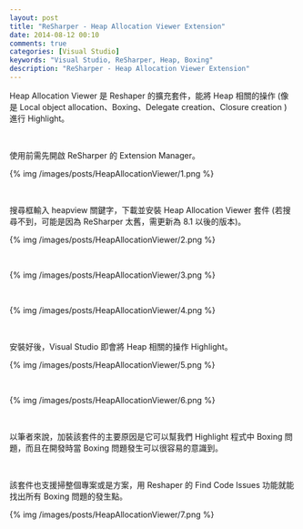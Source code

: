```yaml
---
layout: post
title: "ReSharper - Heap Allocation Viewer Extension"
date: 2014-08-12 00:10
comments: true
categories: [Visual Studio]
keywords: "Visual Studio, ReSharper, Heap, Boxing"
description: "ReSharper - Heap Allocation Viewer Extension"
---
```


Heap Allocation Viewer 是 Reshaper 的擴充套件，能將 Heap 相關的操作 (像是 Local object allocation、Boxing、Delegate creation、Closure creation ) 進行 Highlight。  

<!-- More -->

<br/>

使用前需先開啟 ReSharper 的 Extension Manager。  

{% img /images/posts/HeapAllocationViewer/1.png %}

<br/>


搜尋框輸入 heapview 關鍵字，下載並安裝 Heap Allocation Viewer 套件 (若搜尋不到，可能是因為 ReSharper 太舊，需更新為 8.1 以後的版本)。  

{% img /images/posts/HeapAllocationViewer/2.png %}

<br/>

{% img /images/posts/HeapAllocationViewer/3.png %}

<br/>

{% img /images/posts/HeapAllocationViewer/4.png %}

<br/>


安裝好後，Visual Studio 即會將 Heap 相關的操作 Highlight。  

{% img /images/posts/HeapAllocationViewer/5.png %}

<br/>

{% img /images/posts/HeapAllocationViewer/6.png %}

<br/>

以筆者來說，加裝該套件的主要原因是它可以幫我們 Highlight 程式中 Boxing 問題，而且在開發時當 Boxing 問題發生可以很容易的意識到。  

<br/>

該套件也支援掃整個專案或是方案，用 Reshaper 的 Find Code Issues 功能就能找出所有 Boxing 問題的發生點。 

{% img /images/posts/HeapAllocationViewer/7.png %}
